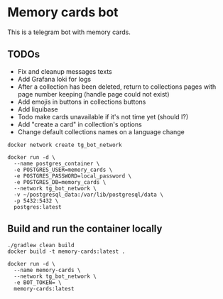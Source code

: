 # Memory cards bot 

This is a telegram bot with memory cards.

 ## TODOs
- Fix and cleanup messages texts
- Add Grafana loki for logs
- After a collection has been deleted, return to collections pages with page number keeping (handle page could not exist)
- Add emojis in buttons in collections buttons
- Add liquibase
- Todo make cards unavailable if it's not time yet (should I?)
- Add "create a card" in collection's options
- Change default collections names on a language change


```shell
docker network create tg_bot_network
```

```shell
docker run -d \
  --name postgres_container \
  -e POSTGRES_USER=memory_cards \
  -e POSTGRES_PASSWORD=local_password \
  -e POSTGRES_DB=memory_cards \
  --network tg_bot_network \
  -v ~/postgresql_data:/var/lib/postgresql/data \
  -p 5432:5432 \
  postgres:latest
```

## Build and run the container locally

```shell
./gradlew clean build
docker build -t memory-cards:latest .
```

```shell
docker run -d \
  --name memory-cards \
  --network tg_bot_network \
  -e BOT_TOKEN= \
  memory-cards:latest
```
